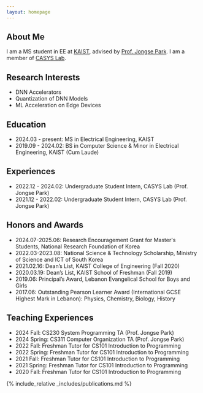 ```yaml
---
layout: homepage
---
```


## About Me

I am a MS student in EE at <a href="https://kaist.ac.kr">KAIST</a>, advised by <a href="https://jongse-park.github.io">Prof. Jongse Park</a>. I am a member of <a href="https://casyslab.kaist.ac.kr">CASYS Lab</a>.

## Research Interests

- DNN Accelerators
- Quantization of DNN Models
- ML Acceleration on Edge Devices

## Education
- 2024.03 - present: MS in Electrical Engineering, KAIST
- 2019.09 - 2024.02: BS in Computer Science & Minor in Electrical Engineering, KAIST (Cum Laude)

## Experiences
- 2022.12 - 2024.02: Undergraduate Student Intern, CASYS Lab (Prof. Jongse Park)
- 2021.12 - 2022.02: Undergraduate Student Intern, CASYS Lab (Prof. Jongse Park)

## Honors and Awards
- 2024.07-2025.06: Research Encouragement Grant for Master's Students, National Research Foundation of Korea
- 2022.03-2023.08: National Science & Technology Scholarship, Ministry of Science and ICT of South Korea
- 2021.02.16: Dean’s List, KAIST College of Engineering (Fall 2020)
- 2020.03.19: Dean’s List, KAIST School of Freshman (Fall 2019)
- 2019.06: Principal’s Award, Lebanon Evangelical School for Boys and Girls
- 2017.06: Outstanding Pearson Learner Award (International GCSE Highest Mark in Lebanon): Physics, Chemistry, Biology, History

## Teaching Experiences
- 2024 Fall: CS230 System Programming TA (Prof. Jongse Park)
- 2024 Spring: CS311 Computer Organization TA (Prof. Jongse Park)
- 2022 Fall: Freshman Tutor for CS101 Introduction to Programming
- 2022 Spring: Freshman Tutor for CS101 Introduction to Programming
- 2021 Fall: Freshman Tutor for CS101 Introduction to Programming
- 2021 Spring: Freshman Tutor for CS101 Introduction to Programming
- 2020 Fall: Freshman Tutor for CS101 Introduction to Programming

{% include_relative _includes/publications.md %}

<!-- {% include_relative _includes/services.md %} -->

